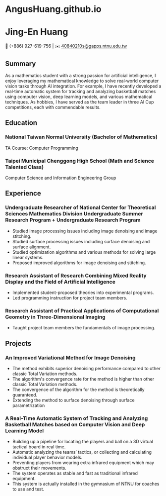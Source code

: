 # AngusHuang.github.io

# Jing-En Huang
 📱 (+886) 927-619-756 | ✉️ 40840210s@gapps.ntnu.edu.tw

## Summary
As a mathematics student with a strong passion for artificial intelligence, I enjoy leveraging my mathematical knowledge to solve real‐world computer vision tasks through AI integration. For example, I have recently developed a real‐time automatic system for tracking and analyzing basketball matches using computer vision, deep learning models, and various mathematical techniques. As hobbies, I have served as the team leader in three AI Cup competitions, each with commendable results.

## Education
### National Taiwan Normal University (Bachelor of Mathematics)
TA Course: Computer Programming
### Taipei Municipal Chenggong High School (Math and Science Talented Class)
Computer Science and Information Engineering Group

## Experience
### Undergraduate Researcher of National Center for Theoretical Sciences Mathematics Division Undergraduate Summer Research Program + Undergraduate Research Program
- Studied image processing issues including image denoising and image stitching.
- Studied surface processing issues including surface denoising and surface alignment.
- Studied optimization algorithms and various methods for solving large linear systems.
- Proposed improved algorithms for image denoising and stitching.
### Research Assistant of Research Combining Mixed Reality Display and the Field of Artificial Intelligence
- Implemented student-proposed theories into experimental programs.
- Led programming instruction for project team members.
### Research Assistant of Practical Applications of Computational Geometry in Three-Dimensional Imaging
- Taught project team members the fundamentals of image processing.

## Projects
### An Improved Variational Method for Image Denoising
- The method exhibits superior denoising performance compared to other classic Total Variation methods.
- The algorithm's convergence rate for the method is higher than other classic Total Variation methods.
- The convergence of the algorithm for the method is theoretically guaranteed.
- Extending the method to surface denoising through surface parametrization
### A Real-Time Automatic System of Tracking and Analyzing Basketball Matches based on Computer Vision and Deep Learning Model
- Building up a pipeline for locating the players and ball on a 3D virtual tactical board in real time.
- Automatic analyzing the teams’ tactics, or collecting and calculating individual player behavior models.
- Preventing players from wearing extra infrared equipment which may obstruct their movements.
- The system operates as stable and fast as traditional infrared equipment.
- This system is actually installed in the gymnasium of NTNU for coaches to use and test.

  
